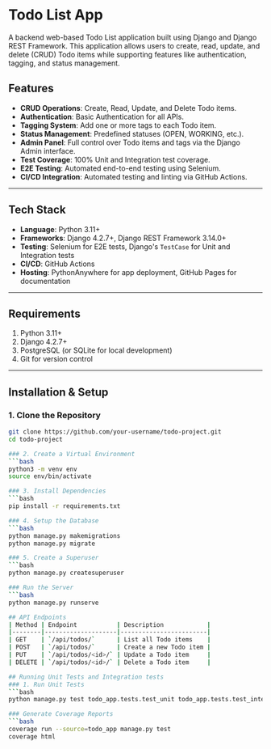 # Todo List App

A backend web-based Todo List application built using Django and Django REST Framework. This application allows users to create, read, update, and delete (CRUD) Todo items while supporting features like authentication, tagging, and status management.

## Features

- **CRUD Operations**: Create, Read, Update, and Delete Todo items.
- **Authentication**: Basic Authentication for all APIs.
- **Tagging System**: Add one or more tags to each Todo item.
- **Status Management**: Predefined statuses (OPEN, WORKING, etc.).
- **Admin Panel**: Full control over Todo items and tags via the Django Admin interface.
- **Test Coverage**: 100% Unit and Integration test coverage.
- **E2E Testing**: Automated end-to-end testing using Selenium.
- **CI/CD Integration**: Automated testing and linting via GitHub Actions.

---

## Tech Stack

- **Language**: Python 3.11+
- **Frameworks**: Django 4.2.7+, Django REST Framework 3.14.0+
- **Testing**: Selenium for E2E tests, Django's `TestCase` for Unit and Integration tests
- **CI/CD**: GitHub Actions
- **Hosting**: PythonAnywhere for app deployment, GitHub Pages for documentation

---

## Requirements

1. Python 3.11+
2. Django 4.2.7+
3. PostgreSQL (or SQLite for local development)
4. Git for version control

---

## Installation & Setup

### 1. Clone the Repository
```bash
git clone https://github.com/your-username/todo-project.git
cd todo-project

### 2. Create a Virtual Environment
```bash
python3 -m venv env
source env/bin/activate

### 3. Install Dependencies
```bash
pip install -r requirements.txt

### 4. Setup the Database
```bash
python manage.py makemigrations
python manage.py migrate

### 5. Create a Superuser
```bash
python manage.py createsuperuser

### Run the Server
```bash
python manage.py runserve

## API Endpoints
| Method | Endpoint           | Description            |
|--------|--------------------|------------------------|
| GET    | `/api/todos/`      | List all Todo items    |
| POST   | `/api/todos/`      | Create a new Todo item |
| PUT    | `/api/todos/<id>/` | Update a Todo item     |
| DELETE | `/api/todos/<id>/` | Delete a Todo item     |

## Running Unit Tests and Integration tests
### 1. Run Unit Tests
```bash
python manage.py test todo_app.tests.test_unit todo_app.tests.test_integration

### Generate Coverage Reports
```bash
coverage run --source=todo_app manage.py test
coverage html

